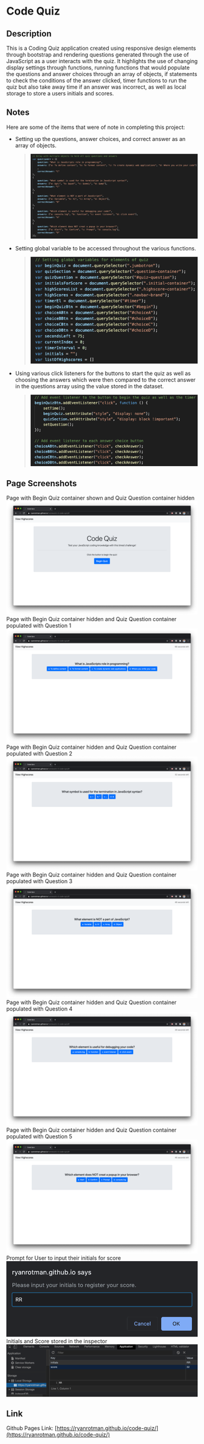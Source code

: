 # Code Quiz

## Description
<!-- This repository holds the fourth homework assignment for [The Coding Boot Camp](https://techbootcamps.utexas.edu/coding/) through the University of Texas at Austin's Center for Professional Education. -->

This is a Coding Quiz application created using responsive design elements through bootstrap and rendering questions generated through the use of JavaScript as a user interacts with the quiz. It highlights the use of changing display settings through functions, running functions that would populate the questions and answer choices through an array of objects, if statements to check the conditions of the answer clicked, timer functions to run the quiz but also take away time if an answer was incorrect, as well as local storage to store a users initials and scores.


## Notes
Here are some of the items that were of note in completing this project:

* Setting up the questions, answer choices, and correct answer as an array of objects.
    > ![ScreenShot_QuestionArrayObjects](./Assets/Images/ReadMe_ScreenShot_QuestionArrayObjects.png)

* Setting global variable to be accessed throughout the various functions.
    > ![ScreenShot_Variables](./Assets/Images/ReadMe_ScreenShot_Variables.png)

* Using various click listeners for the buttons to start the quiz as well as choosing the answers which were then compared to the correct answer in the questions array using the value stored in the dataset.
    > ![ScreenShot_ClickListeners](./Assets/Images/ReadMe_ScreenShot_ClickListeners.png)


## Page Screenshots
Page with Begin Quiz container shown and Quiz Question container hidden
![ScreenShot_BeginQuiz](./Assets/Images/ReadMe_ScreenShot_BeginQuiz.png)
Page with Begin Quiz container hidden and Quiz Question container populated with Question 1
![ScreenShot_Question1](./Assets/Images/ReadMe_ScreenShot_Question1.png)
Page with Begin Quiz container hidden and Quiz Question container populated with Question 2
![ScreenShot_Question2](./Assets/Images/ReadMe_ScreenShot_Question2.png)
Page with Begin Quiz container hidden and Quiz Question container populated with Question 3
![ScreenShot_Question3](./Assets/Images/ReadMe_ScreenShot_Question3.png)
Page with Begin Quiz container hidden and Quiz Question container populated with Question 4
![ScreenShot_Question4](./Assets/Images/ReadMe_ScreenShot_Question4.png)
Page with Begin Quiz container hidden and Quiz Question container populated with Question 5
![ScreenShot_Question5](./Assets/Images/ReadMe_ScreenShot_Question5.png)
Prompt for User to input their initials for score
![ScreenShot_HighscorePrompt](./Assets/Images/ReadMe_ScreenShot_HighscorePrompt.png)
Initials and Score stored in the inspector
![ScreenShot_HighscoreStorage](./Assets/Images/ReadMe_ScreenShot_HighscoreStorage.png)


## Link
Github Pages Link: [https://ryanrotman.github.io/code-quiz/](https://ryanrotman.github.io/code-quiz/)